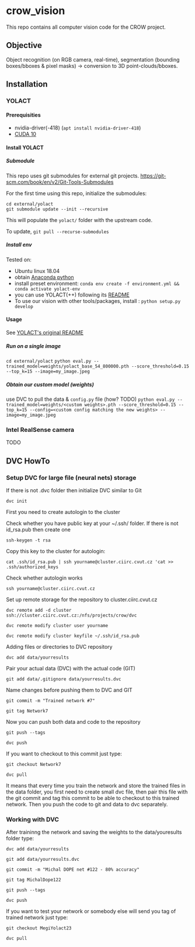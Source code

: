 # crow_vision

This repo contains all computer vision code for the CROW project. 

## Objective

Object recognition (on RGB camera, real-time), segmentation (bounding boxes/bboxes & pixel masks) -> conversion to 3D point-clouds/bboxes. 

## Installation

### YOLACT 

#### Prerequisities

- nvidia-driver(-418) (`apt install nvidia-driver-418`)
- [CUDA 10](https://developer.nvidia.com/cuda-10.1-download-archive-update2?target_os=Linux&target_arch=x86_64&target_distro=Ubuntu&target_version=1804&target_type=debnetwork)

#### Install YOLACT

##### Submodule

This repo uses git submodules for external git projects. 
https://git-scm.com/book/en/v2/Git-Tools-Submodules 

For the first time using this repo, initialize the submodules: 
```
cd external/yolact
git submodule update --init --recursive
```
This will populate the `yolact/` folder with the upstream code. 

To update, 
`git pull --recurse-submodules`

##### Install env

Tested on:
- Ubuntu linux 18.04
- obtain [Anaconda python](https://www.anaconda.com/distribution/)
- install preset environment: `conda env create -f environment.yml && conda activate yolact-env`
- you can use YOLACT(++) following its [README](external/yolact/README.md)
- To use our vision with other tools/packages, install : `python setup.py develop`

#### Usage

See [YOLACT's original README](external/yolact/README.md)

##### Run on a single image
`cd external/yolact`
`python eval.py --trained_model=weights/yolact_base_54_800000.pth --score_threshold=0.15 --top_k=15 --image=my_image.jpeg`

##### Obtain our custom model (weights)

use DVC to pull the data & `config.py` file (how? TODO)
`python eval.py --trained_model=weights/<custom weights>.pth --score_threshold=0.15 --top_k=15 --config=<custom config matching the new weights> --image=my_image.jpeg`

### Intel RealSense camera

TODO




## DVC HowTo

### Setup DVC for large file (neural nets) storage

If there is not .dvc folder then initialize DVC similar to Git


`dvc init`


First you need to create autologin to the cluster

Check whether you have public key at your ~/.ssh/ folder. If there is not id_rsa.pub then create one

`ssh-keygen -t rsa`

Copy this key to the cluster for autologin:

`cat .ssh/id_rsa.pub | ssh yourname@cluster.ciirc.cvut.cz 'cat >> .ssh/authorized_keys`

Check whether autologin works

`ssh yourname@cluster.ciirc.cvut.cz`

Set up remote storage for the repository to cluster.ciirc.cvut.cz

`dvc remote add -d cluster ssh://cluster.ciirc.cvut.cz:/nfs/projects/crow/dvc`

`dvc remote modify cluster user yourname`

`dvc remote modify cluster keyfile ~/.ssh/id_rsa.pub`

Adding files or directories to DVC repository

`dvc add data/yourresults`

Pair your actual data (DVC) with the actual code (GIT)

`git add data/.gitignore data/yourresults.dvc`

Name changes before pushing them to DVC and GIT

`git commit -m "Trained network #7"`

`git tag Network7`

Now you can push both data and code to the repository

`git push --tags`

`dvc push`

If you want to checkout to this commit just type:

`git checkout Network7`

`dvc pull`

It means that every time you train the network and store the trained files in the data folder, you first need to create small dvc file, then pair this file with the git commit and tag this commit to be able to checkout to this trained network. Then you push the code to git and data to dvc separately.

### Working with DVC 

After traininng the network and saving the weights to the data/youresults folder type:

`dvc add data/yourresults`

`git add data/yourresults.dvc`

`git commit -m "Michal DOPE net #122 - 80% accuracy"`

`git tag MichalDope122`

`git push --tags`

`dvc push`

If you want to test your network or somebody else will send you tag of trained network just type:

`git checkout MegiYolact23`

`dvc pull`

